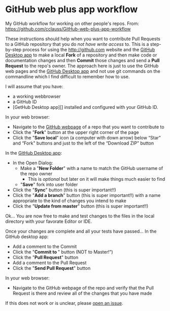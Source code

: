 # GitHub web plus app workflow
My GitHub workflow for working on other people's repos.
From: https://github.com/cclauss/GitHub-web-plus-app-workflow

These instructions should help when you want to contribute Pull Requests to a GitHub repository that you do _not have write access_ to.  This is a step-by-step process for using the http://github.com website and the [GitHub Desktop app][] to make a local __Fork__ of a repository and then make code or documentation changes and then __Commit__ those changes and send a __Pull Request__ to the repo's owner.  The approach here is just to use the GitHub web pages and the [GitHub Desktop app][] and not use git commands on the commandline which I find difficult to remember how to use.

I will assume that you have:
* a working webbrowser
* a GitHub ID
* [GetHub Desktop app][] installed and configured with your GitHub ID.

In your web browser:
* Navigate to the [GitHub webpage][] of a repo that you want to contribute to
* Click the "__Fork__" button at the upper right corner of the page
* Click the "__Save local__" icon (a computer with down arrow) below “Star" and “Fork" buttons and just to the left of the “Download ZIP” button

In the [GitHub Desktop app][]:
* In the Open Dialog:
  * Make a "__New Folder__" with a name to match the GitHub username of the repo owner
    * This is _optional_ but later on it will make things much easier to find
  * "__Save__" fork into user folder
* Click the "__Sync__" button (this is super important!!)
* Click the "__Add a branch__" button (this is super important!!) with a name appropriate to the kind of changes you intend to make
* Click the "__Update from master__" button (this is super important!!)
 
Ok...  You are now free to make and test changes to the files in the local directory with your favorate Editor or IDE.

Once your changes are complete and all your tests have passed...  In the GitHub desktop app:
* Add a comment to the Commit
* Click the "__Commit to <new branch>__" button (NOT to Master!”)
* Click the "__Pull Request__" button
* Add a comment to the Pull Request
* Click the "__Send Pull Request__" button

In your web browser:
* Navigate to the GitHub webpage of the repo and verify that the Pull Request is there and review all of the changes that you have made

If this does not work or is unclear, please [open an issue][].

[GitHub webpage]: http://github.com/
[GitHub Desktop app]: https://desktop.github.com/
[open an issue]: https://github.com/cclauss/GitHub-web-plus-app-workflow/issues/new
